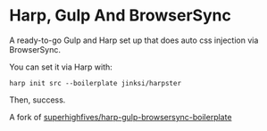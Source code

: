 # Harp, Gulp And BrowserSync

A ready-to-go Gulp and Harp set up that does auto css injection via BrowserSync.

You can set it via Harp with:

```console
harp init src --boilerplate jinksi/harpster
```

Then, success.

A fork of [superhighfives/harp-gulp-browsersync-boilerplate](https://github.com/superhighfives/harp-gulp-browsersync-boilerplate)
